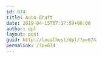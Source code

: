 ```yaml
---
id: 674
title: Auto Draft
date: 2019-04-15T07:17:59+00:00
author: dpl
layout: post
guid: http://localhost/dpl/?p=674
permalink: /?p=674
---
```

